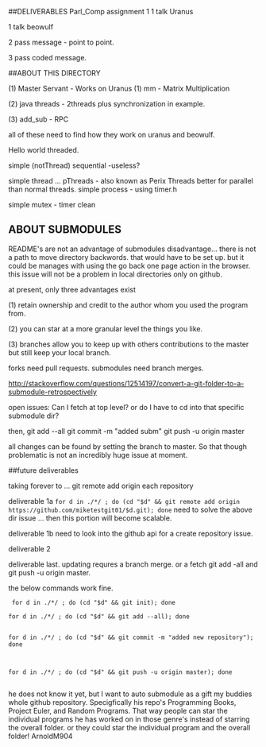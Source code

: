 ##DELIVERABLES Parl_Comp assignment 1
1 talk Uranus

1 talk beowulf

2 pass message - point to point.

3 pass coded message.


##ABOUT THIS DIRECTORY


(1) Master Servant - Works on Uranus
(1) mm  - Matrix Multiplication



(2) java threads - 2threads plus synchronization in example.

(3) add_sub - RPC

all of these need to find how they work on uranus and beowulf.

Hello world threaded.

simple (notThread) sequential -useless?

simple thread ... pThreads - also known as Perix Threads better for parallel than normal threads. simple process - using timer.h

simple mutex - timer clean







## ABOUT SUBMODULES


README's are not an advantage of submodules
disadvantage... there is not a path to move directory backwords. that would have to be set up. but it could be manages with using the go back one page action in the browser. this issue will not be a problem in local directories only on github.


at present, only three advantages exist


(1) retain ownership and credit to the author whom you used the program from. 

(2) you can star at a more granular level the things you like.

(3) branches allow you to keep up with others contributions to the master but still keep your local branch.




forks need pull requests.
submodules need branch merges.


http://stackoverflow.com/questions/12514197/convert-a-git-folder-to-a-submodule-retrospectively

open issues:
Can I fetch at top level?
or do I have to cd into that specific submodule dir?

then,
git add --all
git commit -m "added subm"
git push -u origin master


all changes can be found by setting the branch to master. So that though problematic is not an incredibly huge issue at moment.

##future deliverables

taking forever to ...
git remote add origin each repository

deliverable 1a 
```for d in ./*/ ; do (cd "$d" && git remote add origin https://github.com/miketestgit01/$d.git); done```
need to solve the above dir issue ... then this portion will become scalable.

deliverable 1b
need to look into the github api for a create repository issue.

deliverable 2


deliverable last.
updating requres a branch merge. or a fetch git add -all and git push -u origin master. 



the below commands work fine.

```
 for d in ./*/ ; do (cd "$d" && git init); done

for d in ./*/ ; do (cd "$d" && git add --all); done


for d in ./*/ ; do (cd "$d" && git commit -m "added new repository"); done



for d in ./*/ ; do (cd "$d" && git push -u origin master); done


```
he does not know it yet, but I want to auto submodule as a gift my buddies whole github repository. Specigfically his repo's Programming Books, Project Euler, and Random Programs. That way people can star the individual programs he has worked on in those genre's instead of starring the overall folder. 
or they could star the individual program and the overall folder!
ArnoldM904
